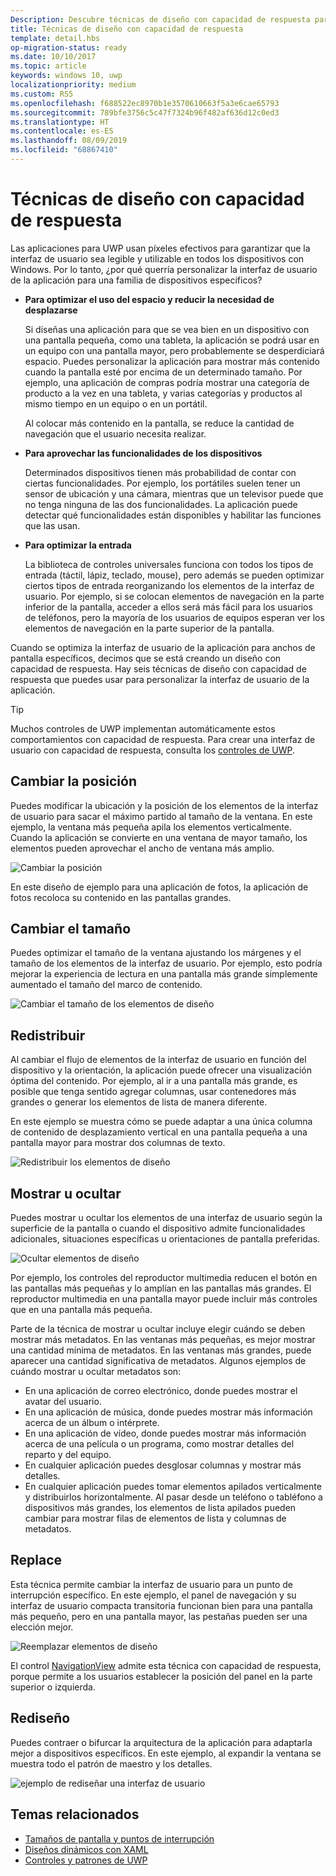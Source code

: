 ```yaml
---
Description: Descubre técnicas de diseño con capacidad de respuesta para adaptar tu aplicación a dispositivos específicos.
title: Técnicas de diseño con capacidad de respuesta
template: detail.hbs
op-migration-status: ready
ms.date: 10/10/2017
ms.topic: article
keywords: windows 10, uwp
localizationpriority: medium
ms.custom: RS5
ms.openlocfilehash: f688522ec8970b1e3570610663f5a3e6cae65793
ms.sourcegitcommit: 789bfe3756c5c47f7324b96f482af636d12c0ed3
ms.translationtype: HT
ms.contentlocale: es-ES
ms.lasthandoff: 08/09/2019
ms.locfileid: "68867410"
---
```

# <a name="responsive-design-techniques"></a>Técnicas de diseño con capacidad de respuesta

Las aplicaciones para UWP usan píxeles efectivos para garantizar que la interfaz de usuario sea legible y utilizable en todos los dispositivos con Windows. Por lo tanto, ¿por qué querría personalizar la interfaz de usuario de la aplicación para una familia de dispositivos específicos?

- **Para optimizar el uso del espacio y reducir la necesidad de desplazarse**

    Si diseñas una aplicación para que se vea bien en un dispositivo con una pantalla pequeña, como una tableta, la aplicación se podrá usar en un equipo con una pantalla mayor, pero probablemente se desperdiciará espacio. Puedes personalizar la aplicación para mostrar más contenido cuando la pantalla esté por encima de un determinado tamaño. Por ejemplo, una aplicación de compras podría mostrar una categoría de producto a la vez en una tableta, y varias categorías y productos al mismo tiempo en un equipo o en un portátil.

    Al colocar más contenido en la pantalla, se reduce la cantidad de navegación que el usuario necesita realizar.

- **Para aprovechar las funcionalidades de los dispositivos**

    Determinados dispositivos tienen más probabilidad de contar con ciertas funcionalidades. Por ejemplo, los portátiles suelen tener un sensor de ubicación y una cámara, mientras que un televisor puede que no tenga ninguna de las dos funcionalidades. La aplicación puede detectar qué funcionalidades están disponibles y habilitar las funciones que las usan.

- **Para optimizar la entrada**

    La biblioteca de controles universales funciona con todos los tipos de entrada (táctil, lápiz, teclado, mouse), pero además se pueden optimizar ciertos tipos de entrada reorganizando los elementos de la interfaz de usuario. Por ejemplo, si se colocan elementos de navegación en la parte inferior de la pantalla, acceder a ellos será más fácil para los usuarios de teléfonos, pero la mayoría de los usuarios de equipos esperan ver los elementos de navegación en la parte superior de la pantalla.

Cuando se optimiza la interfaz de usuario de la aplicación para anchos de pantalla específicos, decimos que se está creando un diseño con capacidad de respuesta. Hay seis técnicas de diseño con capacidad de respuesta que puedes usar para personalizar la interfaz de usuario de la aplicación.

>[!TIP]
> Muchos controles de UWP implementan automáticamente estos comportamientos con capacidad de respuesta. Para crear una interfaz de usuario con capacidad de respuesta, consulta los [controles de UWP](../controls-and-patterns/index.md).

## <a name="reposition"></a>Cambiar la posición

Puedes modificar la ubicación y la posición de los elementos de la interfaz de usuario para sacar el máximo partido al tamaño de la ventana. En este ejemplo, la ventana más pequeña apila los elementos verticalmente. Cuando la aplicación se convierte en una ventana de mayor tamaño, los elementos pueden aprovechar el ancho de ventana más amplio.

![Cambiar la posición](images/rsp-design/rspd-reposition2.gif)

En este diseño de ejemplo para una aplicación de fotos, la aplicación de fotos recoloca su contenido en las pantallas grandes.

## <a name="resize"></a>Cambiar el tamaño

Puedes optimizar el tamaño de la ventana ajustando los márgenes y el tamaño de los elementos de la interfaz de usuario. Por ejemplo, esto podría mejorar la experiencia de lectura en una pantalla más grande simplemente aumentado el tamaño del marco de contenido.

![Cambiar el tamaño de los elementos de diseño](images/rsp-design/rspd-resize2.gif)

## <a name="reflow"></a>Redistribuir

Al cambiar el flujo de elementos de la interfaz de usuario en función del dispositivo y la orientación, la aplicación puede ofrecer una visualización óptima del contenido. Por ejemplo, al ir a una pantalla más grande, es posible que tenga sentido agregar columnas, usar contenedores más grandes o generar los elementos de lista de manera diferente.

En este ejemplo se muestra cómo se puede adaptar a una única columna de contenido de desplazamiento vertical en una pantalla pequeña a una pantalla mayor para mostrar dos columnas de texto.

![Redistribuir los elementos de diseño](images/rsp-design/rspd_reflow.gif)

## <a name="showhide"></a>Mostrar u ocultar

Puedes mostrar u ocultar los elementos de una interfaz de usuario según la superficie de la pantalla o cuando el dispositivo admite funcionalidades adicionales, situaciones específicas u orientaciones de pantalla preferidas.

![Ocultar elementos de diseño](images/rsp-design/rspd-revealhide.gif)

Por ejemplo, los controles del reproductor multimedia reducen el botón en las pantallas más pequeñas y lo amplían en las pantallas más grandes. El reproductor multimedia en una pantalla mayor puede incluir más controles que en una pantalla más pequeña.

Parte de la técnica de mostrar u ocultar incluye elegir cuándo se deben mostrar más metadatos. En las ventanas más pequeñas, es mejor mostrar una cantidad mínima de metadatos. En las ventanas más grandes, puede aparecer una cantidad significativa de metadatos. Algunos ejemplos de cuándo mostrar u ocultar metadatos son:

- En una aplicación de correo electrónico, donde puedes mostrar el avatar del usuario.
- En una aplicación de música, donde puedes mostrar más información acerca de un álbum o intérprete.
- En una aplicación de vídeo, donde puedes mostrar más información acerca de una película o un programa, como mostrar detalles del reparto y del equipo.
- En cualquier aplicación puedes desglosar columnas y mostrar más detalles.
- En cualquier aplicación puedes tomar elementos apilados verticalmente y distribuirlos horizontalmente. Al pasar desde un teléfono o tabléfono a dispositivos más grandes, los elementos de lista apilados pueden cambiar para mostrar filas de elementos de lista y columnas de metadatos.

## <a name="replace"></a>Replace

Esta técnica permite cambiar la interfaz de usuario para un punto de interrupción específico. En este ejemplo, el panel de navegación y su interfaz de usuario compacta transitoria funcionan bien para una pantalla más pequeño, pero en una pantalla mayor, las pestañas pueden ser una elección mejor.

![Reemplazar elementos de diseño](images/rsp-design/rspd-replace.gif)

El control [NavigationView](../controls-and-patterns/navigationview.md) admite esta técnica con capacidad de respuesta, porque permite a los usuarios establecer la posición del panel en la parte superior o izquierda.

## <a name="re-architect"></a>Rediseño

Puedes contraer o bifurcar la arquitectura de la aplicación para adaptarla mejor a dispositivos específicos. En este ejemplo, al expandir la ventana se muestra todo el patrón de maestro y los detalles.

![ejemplo de rediseñar una interfaz de usuario](images/rsp-design/rspd-rearchitect.gif)

## <a name="related-topics"></a>Temas relacionados

- [Tamaños de pantalla y puntos de interrupción](screen-sizes-and-breakpoints-for-responsive-design.md)
- [Diseños dinámicos con XAML](layouts-with-xaml.md)
- [Controles y patrones de UWP](../controls-and-patterns/index.md)
